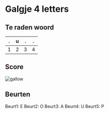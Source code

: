 # Galgje 4 letters

## Te raden woord

|.|u|.|.|
|-|-|-|-|
|1|2|3|4|

## Score
![gallow](./images/5.png)

## Beurten
Beurt1: E
Beurt2: O
Beurt3: A
Beurt4: U
Beurt5: P
